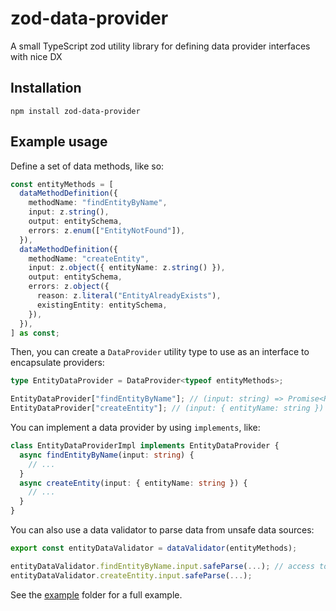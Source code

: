 # zod-data-provider

A small TypeScript zod utility library for defining data provider interfaces with nice DX

## Installation

```
npm install zod-data-provider
```

## Example usage

Define a set of data methods, like so:

```typescript
const entityMethods = [
  dataMethodDefinition({
    methodName: "findEntityByName",
    input: z.string(),
    output: entitySchema,
    errors: z.enum(["EntityNotFound"]),
  }),
  dataMethodDefinition({
    methodName: "createEntity",
    input: z.object({ entityName: z.string() }),
    output: entitySchema,
    errors: z.object({
      reason: z.literal("EntityAlreadyExists"),
      existingEntity: entitySchema,
    }),
  }),
] as const;
```

Then, you can create a `DataProvider` utility type to use as an interface to encapsulate providers:

```typescript
type EntityDataProvider = DataProvider<typeof entityMethods>;

EntityDataProvider["findEntityByName"]; // (input: string) => Promise<ResOk<Entity> | ResErr<EntityNotFound>>
EntityDataProvider["createEntity"]; // (input: { entityName: string }) => Promise<ResOk<Entity> | ResErr<{ reason: "EntityAlreadyExists", existingEntity: Entity}>>
```

You can implement a data provider by using `implements`, like:

```typescript
class EntityDataProviderImpl implements EntityDataProvider {
  async findEntityByName(input: string) {
    // ...
  }
  async createEntity(input: { entityName: string }) {
    // ...
  }
}
```

You can also use a data validator to parse data from unsafe data sources:

```typescript
export const entityDataValidator = dataValidator(entityMethods);

entityDataValidator.findEntityByName.input.safeParse(...); // access to input, output, and errors
entityDataValidator.createEntity.input.safeParse(...);
```

See the [example](./example) folder for a full example.
